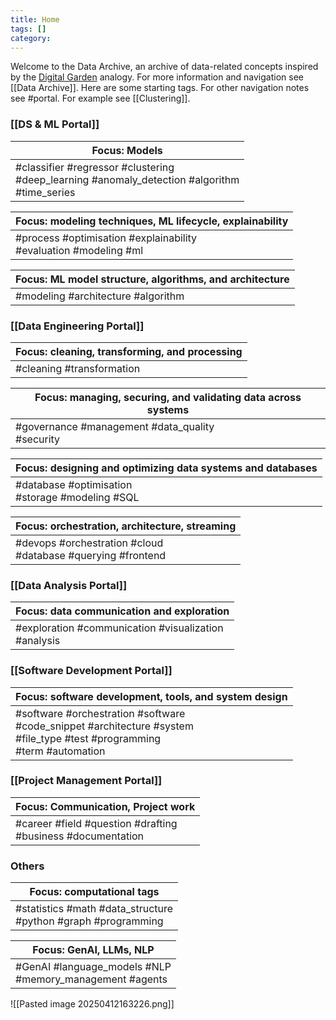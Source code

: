```yaml
---
title: Home
tags: []
category:
---
```

Welcome to the Data Archive, an archive of data-related concepts inspired by the [Digital Garden](https://jzhao.xyz/posts/networked-thought/) analogy. For more information and navigation see [[Data Archive]]. Here are some starting tags. For other navigation notes see #portal. For example see [[Clustering]].
### [[DS & ML Portal]]

| Focus: Models                                                                                       |
| --------------------------------------------------------------------------------------------------- |
| #classifier #regressor #clustering<br>#deep_learning #anomaly_detection #algorithm<br>#time_series  |

| Focus: modeling techniques, ML lifecycle, explainability             |
| -------------------------------------------------------------------- |
| #process #optimisation #explainability<br>#evaluation #modeling #ml  |

| Focus: ML model structure, algorithms, and architecture |
| ------------------------------------------------------- |
| #modeling #architecture #algorithm <br>                 |
### [[Data Engineering Portal]]

| Focus: cleaning, transforming, and processing |
| --------------------------------------------- |
| #cleaning #transformation                     |

| Focus: managing, securing, and validating data across systems |
| ------------------------------------------------------------- |
| #governance #management #data_quality<br>#security            |

| Focus: designing and optimizing data systems and databases |
| ---------------------------------------------------------- |
| #database #optimisation <br>#storage #modeling #SQL        |

| Focus: orchestration, architecture, streaming                  |
| -------------------------------------------------------------- |
| #devops #orchestration #cloud<br>#database #querying #frontend |

### [[Data Analysis Portal]]

| Focus: data communication and exploration                                      |
| ------------------------------------------------------------------------------ |
| #exploration #communication #visualization<br>#analysis |
### [[Software Development Portal]]

| Focus: software development, tools, and system design                                                                               |
| ----------------------------------------------------------------------------------------------------------------------------------- |
| #software #orchestration #software<br> #code_snippet #architecture #system<br> #file_type #test #programming<br> #term #automation  |
### [[Project Management Portal]]

| Focus: Communication, Project work                        |
| --------------------------------------------------------- |
| #career #field #question #drafting <br>#business #documentation  |
### Others

| Focus: computational tags                                         |
| ----------------------------------------------------------------- |
| #statistics #math #data_structure<br>#python #graph #programming |

| Focus: GenAI, LLMs, NLP                                     |
| ----------------------------------------------------------- |
| #GenAI #language_models #NLP<br>#memory_management #agents  |

![[Pasted image 20250412163226.png]]